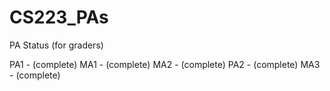 # CS223_PAs

PA Status (for graders)

PA1 - (complete)
MA1 - (complete)
MA2 - (complete)
PA2 - (complete)
MA3 - (complete)
